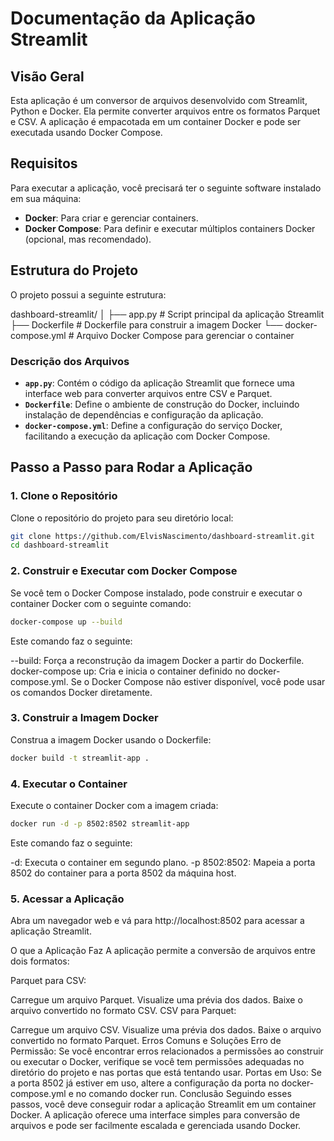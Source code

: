 # Documentação da Aplicação Streamlit

## Visão Geral

Esta aplicação é um conversor de arquivos desenvolvido com Streamlit, Python e Docker. Ela permite converter arquivos entre os formatos Parquet e CSV. A aplicação é empacotada em um container Docker e pode ser executada usando Docker Compose.

## Requisitos

Para executar a aplicação, você precisará ter o seguinte software instalado em sua máquina:

- **Docker**: Para criar e gerenciar containers.
- **Docker Compose**: Para definir e executar múltiplos containers Docker (opcional, mas recomendado).

## Estrutura do Projeto

O projeto possui a seguinte estrutura:

dashboard-streamlit/
│
├── app.py # Script principal da aplicação Streamlit
├── Dockerfile # Dockerfile para construir a imagem Docker
└── docker-compose.yml # Arquivo Docker Compose para gerenciar o container


### Descrição dos Arquivos

- **`app.py`**: Contém o código da aplicação Streamlit que fornece uma interface web para converter arquivos entre CSV e Parquet.
- **`Dockerfile`**: Define o ambiente de construção do Docker, incluindo instalação de dependências e configuração da aplicação.
- **`docker-compose.yml`**: Define a configuração do serviço Docker, facilitando a execução da aplicação com Docker Compose.

## Passo a Passo para Rodar a Aplicação

### 1. Clone o Repositório

Clone o repositório do projeto para seu diretório local:

```bash
git clone https://github.com/ElvisNascimento/dashboard-streamlit.git
cd dashboard-streamlit
```


### 2. Construir e Executar com Docker Compose
Se você tem o Docker Compose instalado, pode construir e executar o container Docker com o seguinte comando:

```bash
docker-compose up --build
```

Este comando faz o seguinte:

--build: Força a reconstrução da imagem Docker a partir do Dockerfile.
docker-compose up: Cria e inicia o container definido no docker-compose.yml.
Se o Docker Compose não estiver disponível, você pode usar os comandos Docker diretamente.

### 3. Construir a Imagem Docker
Construa a imagem Docker usando o Dockerfile:

```bash
docker build -t streamlit-app .
```

### 4. Executar o Container
Execute o container Docker com a imagem criada:


```bash
docker run -d -p 8502:8502 streamlit-app
```

Este comando faz o seguinte:

-d: Executa o container em segundo plano.
-p 8502:8502: Mapeia a porta 8502 do container para a porta 8502 da máquina host.


### 5. Acessar a Aplicação
Abra um navegador web e vá para http://localhost:8502 para acessar a aplicação Streamlit.

O que a Aplicação Faz
A aplicação permite a conversão de arquivos entre dois formatos:

Parquet para CSV:

Carregue um arquivo Parquet.
Visualize uma prévia dos dados.
Baixe o arquivo convertido no formato CSV.
CSV para Parquet:

Carregue um arquivo CSV.
Visualize uma prévia dos dados.
Baixe o arquivo convertido no formato Parquet.
Erros Comuns e Soluções
Erro de Permissão: Se você encontrar erros relacionados a permissões ao construir ou executar o Docker, verifique se você tem permissões adequadas no diretório do projeto e nas portas que está tentando usar.
Portas em Uso: Se a porta 8502 já estiver em uso, altere a configuração da porta no docker-compose.yml e no comando docker run.
Conclusão
Seguindo esses passos, você deve conseguir rodar a aplicação Streamlit em um container Docker. A aplicação oferece uma interface simples para conversão de arquivos e pode ser facilmente escalada e gerenciada usando Docker.

